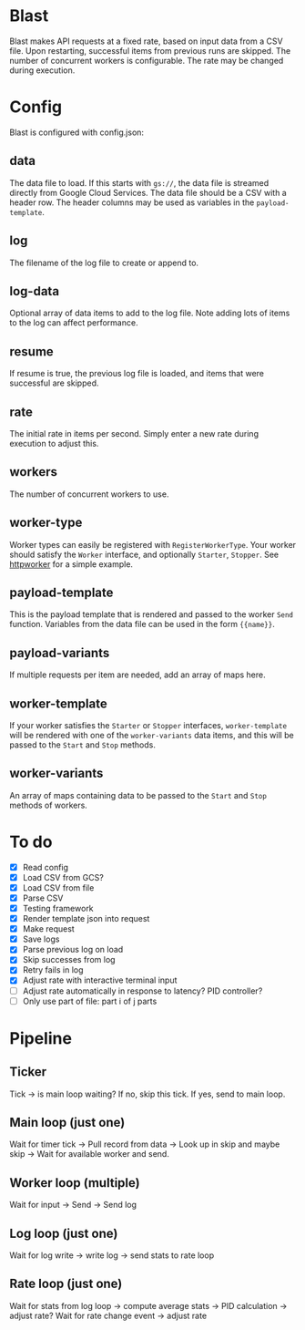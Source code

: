 Blast
=====

Blast makes API requests at a fixed rate, based on input data from a CSV file. Upon restarting, 
successful items from previous runs are skipped. The number of concurrent workers is configurable. 
The rate may be changed during execution.

Config
======

Blast is configured with config.json:

data
----
The data file to load. If this starts with `gs://`, the data file is streamed directly from Google 
Cloud Services. The data file should be a CSV with a header row. The header columns may be used as 
variables in the `payload-template`. 

log
---
The filename of the log file to create or append to.

log-data
--------
Optional array of data items to add to the log file. Note adding lots of items to the log can 
affect performance.

resume
------
If resume is true, the previous log file is loaded, and items that were successful are skipped.

rate
----
The initial rate in items per second. Simply enter a new rate during execution to adjust this.

workers
-------
The number of concurrent workers to use.

worker-type
-----------
Worker types can easily be registered with `RegisterWorkerType`. Your worker should satisfy the 
`Worker` interface, and optionally `Starter`, `Stopper`. See [httpworker](https://github.com/dave/blast/blob/master/httpworker/httpworker.go)
for a simple example.

payload-template
----------------
This is the payload template that is rendered and passed to the worker `Send` function. Variables 
from the data file can be used in the form `{{name}}`.  

payload-variants
----------------
If multiple requests per item are needed, add an array of maps here.  

worker-template
---------------
If your worker satisfies the `Starter` or `Stopper` interfaces, `worker-template` will be rendered 
with one of the `worker-variants` data items, and this will be passed to the `Start` and `Stop` 
methods.

worker-variants
---------------
An array of maps containing data to be passed to the `Start` and `Stop` methods of workers. 


To do
=====

- [x] Read config  
- [x] Load CSV from GCS?  
- [x] Load CSV from file  
- [x] Parse CSV  
- [x] Testing framework  
- [x] Render template json into request  
- [x] Make request  
- [x] Save logs  
- [x] Parse previous log on load  
- [x] Skip successes from log  
- [x] Retry fails in log  
- [x] Adjust rate with interactive terminal input  
- [ ] Adjust rate automatically in response to latency? PID controller?  
- [ ] Only use part of file: part i of j parts  

Pipeline
========

Ticker
------
Tick -> is main loop waiting? If no, skip this tick. If yes, send to main loop.

Main loop (just one)
--------------------
Wait for timer tick -> Pull record from data -> Look up in skip and maybe skip -> Wait for available worker and send.

Worker loop (multiple)
----------------------
Wait for input -> Send -> Send log

Log loop (just one)
-------------------
Wait for log write -> write log -> send stats to rate loop 

Rate loop (just one)
--------------------
Wait for stats from log loop -> compute average stats -> PID calculation -> adjust rate?
Wait for rate change event -> adjust rate
